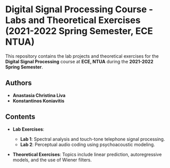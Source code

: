 # **Digital Signal Processing Course - Labs and Theoretical Exercises (2021-2022 Spring Semester, ECE NTUA)**

This repository contains the lab projects and theoretical exercises for the **Digital Signal Processing** course at **ECE, NTUA** during the **2021-2022 Spring Semester**.

## **Authors**
- **Anastasia Christina Liva**
- **Konstantinos Koniavitis**

## **Contents**
- **Lab Exercises**:
  - **Lab 1**: Spectral analysis and touch-tone telephone signal processing.
  - **Lab 2**: Perceptual audio coding using psychoacoustic modeling.
  
- **Theoretical Exercises**: Topics include linear prediction, autoregressive models, and the use of Wiener filters.
